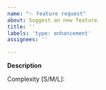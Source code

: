 ```yaml
---
name: "✨ Feature request"
about: Suggest an new feature.
title: ''
labels: 'type: enhancement'
assignees: ''

---
```


**Description**

Complexity [S/M/L]:
